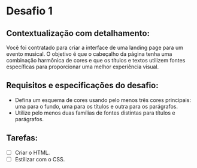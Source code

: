 # Desafio 1

## Contextualização com detalhamento:
Você foi contratado para criar a interface de uma landing page para um evento musical. O objetivo é que o cabeçalho da página tenha uma combinação harmônica de cores e que os títulos e textos utilizem fontes específicas para proporcionar uma melhor experiência visual.

## Requisitos e especificações do desafio:
- Defina um esquema de cores usando pelo menos três cores principais: uma para o fundo, uma para os títulos e outra para os parágrafos.
- Utilize pelo menos duas famílias de fontes distintas para títulos e parágrafos.

## Tarefas:
- [ ] Criar o HTML.
- [ ] Estilizar com o CSS.